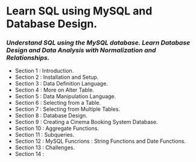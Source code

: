 # **Learn SQL using MySQL and Database Design.**
### *Understand SQL using the MySQL database. Learn Database Design and Data Analysis with Normalization and Relationships.*

+ Section 1 : Introduction.
+ Section 2 : Installation and Setup.
+ Section 3 : Data Definition Language.
+ Section 4 : More on Alter Table.
+ Section 5 : Data Manipulation Language.
+ Section 6 : Selecting from a Table.
+ Section 7 : Selecting from Multiple Tables.
+ Section 8 : Database Design.
+ Section 9 : Creating a Cinema Booking System Database.
+ Section 10 : Aggregate Functions.
+ Section 11 : Subqueries.
+ Section 12 : MySQL Funcrions : String Functions and Date Functions.
+ Section 13 : Challenges.
+ Section 14 : 
